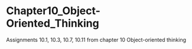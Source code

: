 # Chapter10_Object-Oriented_Thinking

Assignments 10.1, 10.3, 10.7, 10.11 from chapter 10 Object-oriented thinking
